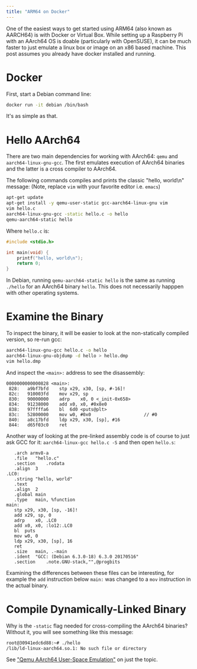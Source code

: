 ```yaml
---
title: "ARM64 on Docker"
---
```


One of the easiest ways to get started using ARM64 (also known as AARCH64)
is with Docker or Virtual Box. While setting up a Raspberry Pi with an
AArch64 OS is doable (particularly with OpenSUSE), it can be much faster
to just emulate a linux box or image on an x86 based machine. This post
assumes you already have docker installed and running.

# Docker

First, start a Debian command line:

``` bash
docker run -it debian /bin/bash
```

It's as simple as that.

# Hello AArch64

There are two main dependencies for working with AArch64: `qemu` and
`aarch64-linux-gnu-gcc`. The first emulates execution of AArch64 binaries
and the latter is a cross compiler to AArch64.

The following commands compiles and prints the classic "hello, world\n"
message: (Note, replace `vim` with your favorite editor i.e. `emacs`)

``` bash
apt-get update
apt-get install -y qemu-user-static gcc-aarch64-linux-gnu vim
vim hello.c
aarch64-linux-gnu-gcc -static hello.c -o hello
qemu-aarch64-static hello
```

Where `hello.c` is:

``` c
#include <stdio.h>

int main(void) {
    printf("hello, world\n");
    return 0;
}
```

In Debian, running `qemu-aarch64-static hello` is the same as running
`./hello` for an AArch64 binary `hello`. This does not necessarily
happpen with other operating systems.

# Examine the Binary

To inspect the binary, it will be easier to look at the non-statically
compiled version, so re-run gcc:

``` bash
aarch64-linux-gnu-gcc hello.c -o hello
aarch64-linux-gnu-objdump -d hello > hello.dmp
vim hello.dmp
```

And inspect the `<main>:` address to see the disassembly:

``` objdump
0000000000000828 <main>:
 828:	a9bf7bfd 	stp	x29, x30, [sp, #-16]!
 82c:	910003fd 	mov	x29, sp
 830:	90000000 	adrp	x0, 0 <_init-0x658>
 834:	91238000 	add	x0, x0, #0x8e0
 838:	97ffffa6 	bl	6d0 <puts@plt>
 83c:	52800000 	mov	w0, #0x0                   	// #0
 840:	a8c17bfd 	ldp	x29, x30, [sp], #16
 844:	d65f03c0 	ret
 ```

 Another way of looking at the pre-linked assembly code is of course to
 just ask GCC for it: `aarch64-linux-gcc hello.c -S` and then open
 `hello.s`:

 ``` aarch64
	.arch armv8-a
	.file	"hello.c"
	.section	.rodata
	.align	3
.LC0:
	.string	"hello, world"
	.text
	.align	2
	.global	main
	.type	main, %function
main:
	stp	x29, x30, [sp, -16]!
	add	x29, sp, 0
	adrp	x0, .LC0
	add	x0, x0, :lo12:.LC0
	bl	puts
	mov	w0, 0
	ldp	x29, x30, [sp], 16
	ret
	.size	main, .-main
	.ident	"GCC: (Debian 6.3.0-18) 6.3.0 20170516"
	.section	.note.GNU-stack,"",@progbits
```

Examining the differences between these files can be interesting, for
example the `add` instruction below `main:` was changed to a `mov`
instruction in the actual binary.

# Compile Dynamically-Linked Binary

Why is the `-static` flag needed for cross-compiling the AArch64 binaries?
Without it, you will see something like this message:

``` bash
root@30941edc6d88:~# ./hello
/lib/ld-linux-aarch64.so.1: No such file or directory
```

See ["Qemu AArch64 User-Space Emulation"](/2018/07/19/qemu-aarch64) on just the topic.
